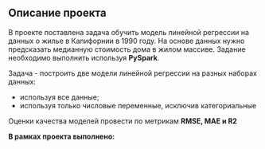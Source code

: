 ## Описание проекта

В проекте поставлена задача обучить модель линейной регрессии на данных о жилье в Калифорнии в 1990 году. На основе данных нужно предсказать медианную стоимость дома в жилом массиве. Задание необходимо выполнить используя **PySpark**.

Задача - построить две модели линейной регрессии на разных наборах данных:
- используя все данные;
- используя только числовые переменные, исключив категориальные

Оценки качества моделей провести по метрикам **RMSE, MAE и R2**

**В рамках проекта выполнено:**


